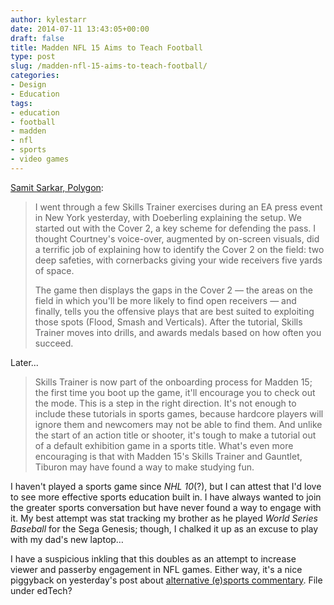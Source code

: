 ```yaml
---
author: kylestarr
date: 2014-07-11 13:43:05+00:00
draft: false
title: Madden NFL 15 Aims to Teach Football
type: post
slug: /madden-nfl-15-aims-to-teach-football/
categories:
- Design
- Education
tags:
- education
- football
- madden
- nfl
- sports
- video games
---
```


[Samit Sarkar, Polygon](http://www.polygon.com/2014/7/11/5888425/madden-nfl-15-preview-tutorials-skills-trainer-gauntlet):

> I went through a few Skills Trainer exercises during an EA press event in New York yesterday, with Doeberling explaining the setup. We started out with the Cover 2, a key scheme for defending the pass. I thought Courtney's voice-over, augmented by on-screen visuals, did a terrific job of explaining how to identify the Cover 2 on the field: two deep safeties, with cornerbacks giving your wide receivers five yards of space.
>
> The game then displays the gaps in the Cover 2 — the areas on the field in which you'll be more likely to find open receivers — and finally, tells you the offensive plays that are best suited to exploiting those spots (Flood, Smash and Verticals). After the tutorial, Skills Trainer moves into drills, and awards medals based on how often you succeed.

Later...

> Skills Trainer is now part of the onboarding process for Madden 15; the first time you boot up the game, it'll encourage you to check out the mode. This is a step in the right direction. It's not enough to include these tutorials in sports games, because hardcore players will ignore them and newcomers may not be able to find them. And unlike the start of an action title or shooter, it's tough to make a tutorial out of a default exhibition game in a sports title. What's even more encouraging is that with Madden 15's Skills Trainer and Gauntlet, Tiburon may have found a way to make studying fun.

I haven't played a sports game since _NHL 10_(?), but I can attest that I'd love to see more effective sports education built in. I have always wanted to join the greater sports conversation but have never found a way to engage with it. My best attempt was stat tracking my brother as he played _World Series Baseball_ for the Sega Genesis; though, I chalked it up as an excuse to play with my dad's new laptop…

I have a suspicious inkling that this doubles as an attempt to increase viewer and passerby engagement in NFL games. Either way, it's a nice piggyback on yesterday's post about [alternative (e)sports commentary](/2014/07/10/dota-2-newcomers-broadcasts-at-ti4/). File under edTech?
